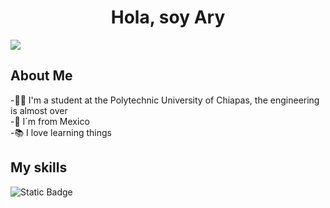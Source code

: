 <div align="center">
    <h1 align="center">Hola, soy Ary</h1>
</div>

<picture align="center">
  <source align="center media="(prefers-color-scheme: dark)" srcset="https://i.imgur.com/SxHeDZw.png">
  <source align="center media="(prefers-color-scheme: light)" srcset="https://i.imgur.com/j1H5FAF.png">
  <img align="center alt="Shows an illustrated sun in light mode and a moon with stars in dark mode." src="https://i.imgur.com/SxHeDZw.png">
</picture>



## About Me

-🧑‍🎓 I'm a student at the Polytechnic University of Chiapas, the engineering is almost over
<br>
-🌮 I´m from Mexico
<br>
-📚 I love learning things






## My skills

![Static Badge](https://img.shields.io/badge/Flutter-blue?style=for-the-badge&logo=Flutter&logoColor=blue&labelColor=white)



